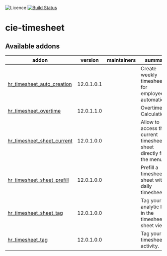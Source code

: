 ![Licence](https://img.shields.io/badge/licence-AGPL--3-blue.svg)
[![Build Status](https://travis-ci.org/coopiteasy/cie-timesheet.svg?branch=12.0)](https://travis-ci.org/coopiteasy/cie-timesheet)

# cie-timesheet

<!-- prettier-ignore-start -->
[//]: # (addons)

Available addons
----------------
addon | version | maintainers | summary
--- | --- | --- | ---
[hr_timesheet_auto_creation](hr_timesheet_auto_creation/) | 12.0.1.0.1 |  | Create weekly timesheets for employees automatically
[hr_timesheet_overtime](hr_timesheet_overtime/) | 12.0.1.1.0 |  | Overtime Calculation
[hr_timesheet_sheet_current](hr_timesheet_sheet_current/) | 12.0.1.0.0 |  | Allow to access the current timesheet sheet directly from the menu
[hr_timesheet_sheet_prefill](hr_timesheet_sheet_prefill/) | 12.0.1.0.0 |  | Prefill a timesheet sheet with daily timesheets
[hr_timesheet_sheet_tag](hr_timesheet_sheet_tag/) | 12.0.1.0.0 |  | Tag your analytic line in the timesheet sheet view.
[hr_timesheet_tag](hr_timesheet_tag/) | 12.0.1.0.0 |  | Tag your timesheet activity.

[//]: # (end addons)
<!-- prettier-ignore-end -->
